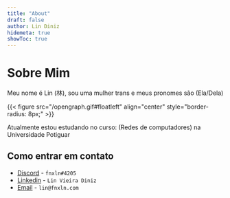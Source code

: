 ```yaml
---
title: "About"
draft: false 
author: Lin Diniz
hidemeta: true
showToc: true
---
```


# Sobre Mim


Meu nome é Lin (林), sou uma mulher trans e meus pronomes são (Ela/Dela) 

{{< figure src="/opengraph.gif#floatleft" align="center" style="border-radius: 8px;" >}}

Atualmente estou estudando no curso: (Redes de computadores) na Universidade Potiguar

## Como entrar em contato

- [Discord](https://discord.com) - `fnxln#4205`
- [Linkedin](https://www.linkedin.com/in/lin-vieira-diniz-217625232/) - `Lin Vieira Diniz`
- [Email](mailto:lin@fnxln.com) - `lin@fnxln.com`
